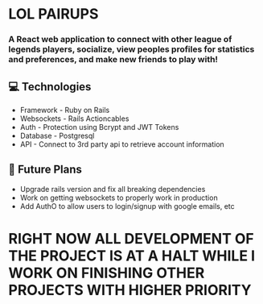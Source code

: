 # LOL PAIRUPS

### A React web application to connect with other league of legends players, socialize, view peoples profiles for statistics and preferences, and make new friends to play with!

## 💻 Technologies 
* Framework - Ruby on Rails
* Websockets - Rails Actioncables
* Auth - Protection using Bcrypt and JWT Tokens
* Database - Postgresql
* API - Connect to 3rd party api to retrieve account information

## 🔭 Future Plans
* Upgrade rails version and fix all breaking dependencies
* Work on getting websockets to properly work in production
* Add AuthO to allow users to login/signup with google emails, etc

# RIGHT NOW ALL DEVELOPMENT OF THE PROJECT IS AT A HALT WHILE I WORK ON FINISHING OTHER PROJECTS WITH HIGHER PRIORITY
